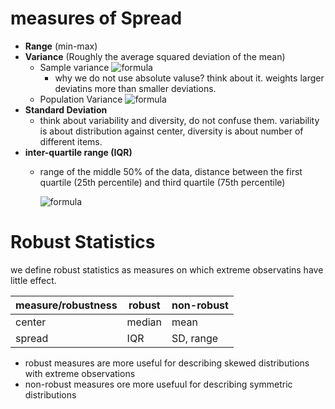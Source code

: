 # measures of Spread
- **Range** (min-max)
- **Variance** (Roughly the average squared deviation of the mean)
  - Sample variance 
    ![formula](https://render.githubusercontent.com/render/math?math=s^2=\frac{\sum_{i=1}^n(x_i-x_i)^2}{n-1})
    - why we do not use absolute valuse? think about it. weights larger deviatins more than smaller deviations.
  - Population Variance ![formula](https://render.githubusercontent.com/render/math?math=\sigma^2)
- **Standard Deviation** 
  - think about variability and diversity, do not confuse them. variability is about distribution against center, diversity is about number of different items.
- **inter-quartile range (IQR)**
  - range of the middle 50% of the data, distance between the first quartile (25th percentile) and third quartile (75th percentile)

    ![formula](https://render.githubusercontent.com/render/math?math=IQR=Q3-Q1)


# Robust Statistics
we define robust statistics as measures on which extreme observatins have little effect.


measure/robustness | robust | non-robust
------------ | ------------- | -------------
center   | median  | mean
spread   | IQR   | SD, range

- robust measures are more useful for describing skewed distributions with extreme observations
- non-robust measures ore more usefuul for describing symmetric distributions
